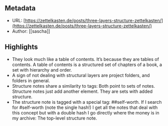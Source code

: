 ## Metadata
* URL: [https://zettelkasten.de/posts/three-layers-structure-zettelkasten/](https://zettelkasten.de/posts/three-layers-structure-zettelkasten/)
* Author: [[sascha]]

## Highlights
* They look much like a table of contents. It’s because they are tables of contents. A table of contents is a structured set of chapters of a book, a set with hierarchy and order.
* A sign of not dealing with structural layers are project folders, and folders in general.
* Structure notes share a similarity to tags: Both point to sets of notes. Structure notes just add another element. They are sets with added structure.
* The structure note is tagged with a special tag: ##self-worth. If I search for #self-worth (note the single hash!) I get all the notes that deal with this concept but with a double hash I go directly where the money is in my archive: The top-level structure note.